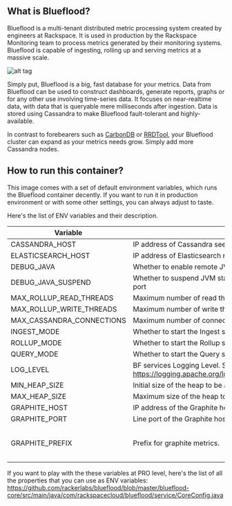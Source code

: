## What is Blueflood?

Blueflood is a multi-tenant distributed metric processing system created by engineers at Rackspace. It is used in production by the Rackspace Monitoring team to process metrics generated by their monitoring systems. Blueflood is capable of ingesting, rolling up and serving metrics at a massive scale.

![alt tag](https://raw.githubusercontent.com/rackerlabs/blueflood/gh-pages/images/bf-bg.png)

Simply put, Blueflood is a big, fast database for your metrics. Data from Blueflood can be used to construct dashboards, generate reports, graphs or for any other use involving time-series data. It focuses on near-realtime data, with data that is queryable mere milliseconds after ingestion. Data is stored using Cassandra to make Blueflood fault-tolerant and highly-available.  

In contrast to forebearers such as [CarbonDB](http://carbondb.org/) or [RRDTool](http://oss.oetiker.ch/rrdtool/), your Blueflood cluster can expand as your metrics needs grow. Simply add more Cassandra nodes.

## How to run this container?

This image comes with a set of default environment variables, which runs the Blueflood container decently. If you want to run it in production environment or with some other settings, you can always adjust to taste.

Here's the list of ENV variables and their description.

| Variable | Description | default |
| ----- | ------- | --------- |
| CASSANDRA_HOST | IP address of Cassandra seed. (Required) | null |
| ELASTICSEARCH_HOST | IP address of Elasticsearch node. (Required) | null |
| DEBUG_JAVA | Whether to enable remote JVM debugging on port 5005 | false |
| DEBUG_JAVA_SUSPEND | Whether to suspend JVM startup until a debugger attaches to the debug port | false |
| MAX_ROLLUP_READ_THREADS | Maximum number of read threads participating in rolling up the metrics | 20 |
| MAX_ROLLUP_WRITE_THREADS | Maximum number of write threads participating in rolling up the metrics | 5 |
| MAX_CASSANDRA_CONNECTIONS | Maximum number of connections with each Cassandra node | 70 |
| INGEST_MODE | Whether to start the Ingest service | true |
| ROLLUP_MODE | Whether to start the Rollup service | true |
| QUERY_MODE | Whether to start the Query service | true |
| LOG_LEVEL | BF services Logging Level. See here for detailed description: https://logging.apache.org/log4j/1.2/apidocs/org/apache/log4j/Level.html | INFO |
| MIN_HEAP_SIZE | Initial size of the heap to be allocated to BF process. | 1G |
| MAX_HEAP_SIZE | Maximum size of the heap to be allocated to BF process. | 1G |
| GRAPHITE_HOST | IP address of the Graphite host to monitor your container | " " |
| GRAPHITE_PORT | Line port of the Graphite host to monitor your container | 2003 |
| GRAPHITE_PREFIX | Prefix for graphite metrics. | Host name of the container. |

If you want to play with the these variables at PRO level, here's the list of all the properties that you can use as ENV variables: https://github.com/rackerlabs/blueflood/blob/master/blueflood-core/src/main/java/com/rackspacecloud/blueflood/service/CoreConfig.java

